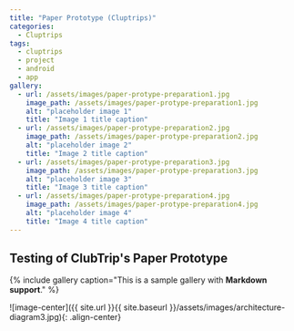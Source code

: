 ```yaml
---
title: "Paper Prototype (Cluptrips)"
categories:
  - Cluptrips
tags:
  - cluptrips
  - project
  - android
  - app
gallery:
  - url: /assets/images/paper-protype-preparation1.jpg
    image_path: /assets/images/paper-protype-preparation1.jpg
    alt: "placeholder image 1"
    title: "Image 1 title caption"
  - url: /assets/images/paper-protype-preparation2.jpg
    image_path: /assets/images/paper-protype-preparation2.jpg
    alt: "placeholder image 2"
    title: "Image 2 title caption"
  - url: /assets/images/paper-protype-preparation3.jpg
    image_path: /assets/images/paper-protype-preparation3.jpg
    alt: "placeholder image 3"
    title: "Image 3 title caption"
  - url: /assets/images/paper-protype-preparation4.jpg
    image_path: /assets/images/paper-protype-preparation4.jpg
    alt: "placeholder image 4"
    title: "Image 4 title caption"
---
```


## Testing of ClubTrip's Paper Prototype

{% include gallery caption="This is a sample gallery with **Markdown support**." %}




![image-center]({{ site.url }}{{ site.baseurl }}/assets/images/architecture-diagram3.jpg){: .align-center}
